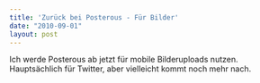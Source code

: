 ```yaml
---
title: 'Zurück bei Posterous - Für Bilder'
date: "2010-09-01"
layout: post
---
```

Ich werde Posterous ab jetzt für mobile Bilderuploads nutzen. Hauptsächlich für Twitter, aber vielleicht kommt noch mehr nach.
